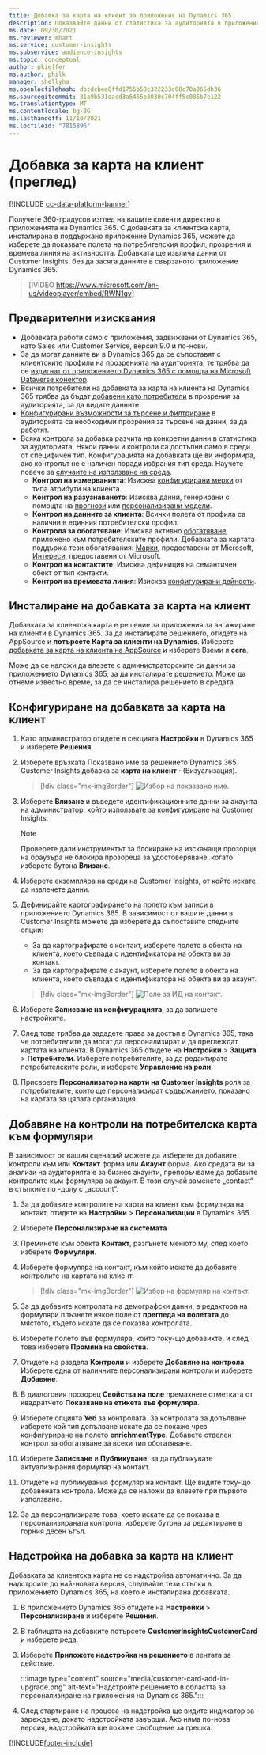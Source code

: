 ```yaml
---
title: Добавка за карта на клиент за приложения на Dynamics 365
description: Показвайте данни от статистика за аудиторията в приложенията на Dynamics 365 с тази добавка.
ms.date: 09/30/2021
ms.reviewer: mhart
ms.service: customer-insights
ms.subservice: audience-insights
ms.topic: conceptual
author: pkieffer
ms.author: philk
manager: shellyha
ms.openlocfilehash: dbcdcbea8ffd1755b58c322233c08c70a065db36
ms.sourcegitcommit: 31a9b531dacd3a6465b3030c704ff5c085b7e122
ms.translationtype: MT
ms.contentlocale: bg-BG
ms.lasthandoff: 11/10/2021
ms.locfileid: "7815896"
---
```

# <a name="customer-card-add-in-preview"></a>Добавка за карта на клиент (преглед)

[!INCLUDE [cc-data-platform-banner](../includes/cc-data-platform-banner.md)]

Получете 360-градусов изглед на вашите клиенти директно в приложенията на Dynamics 365. С добавката за клиентска карта, инсталирана в поддържано приложение Dynamics 365, можете да изберете да показвате полета на потребителския профил, прозрения и времева линия на активността. Добавката ще извлича данни от Customer Insights, без да засяга данните в свързаното приложение Dynamics 365.

> [!VIDEO https://www.microsoft.com/en-us/videoplayer/embed/RWN1qv]

## <a name="prerequisites"></a>Предварителни изисквания

- Добавката работи само с приложения, задвижвани от Dynamics 365, като Sales или Customer Service, версия 9.0 и по-нови.
- За да могат данните ви в Dynamics 365 да се съпоставят с клиентските профили на прозренията на аудиторията, те трябва да се [издигнат от приложението Dynamics 365 с помощта на Microsoft Dataverse конектор](connect-power-query.md).
- Всички потребители на добавката за карта на клиента на Dynamics 365 трябва да бъдат [добавени като потребители](permissions.md) в прозрения за аудиторията, за да видите данните.
- [Конфигурирани възможности за търсене и филтриране](search-filter-index.md) в аудиторията са необходими прозрения за търсене на данни, за да работят.
- Всяка контрола за добавка разчита на конкретни данни в статистика за аудиторията. Някои данни и контроли са достъпни само в среди от специфичен тип. Конфигурацията на добавката ще ви информира, ако контролът не е наличен поради избрания тип среда. Научете повече за [случаите на използване на среда](work-with-business-accounts.md).
  - **Контрол на измерванията**: Изисква [конфигурирани мерки](measures.md) от типа атрибути на клиента.
  - **Контрол на разузнаването**: Изисква данни, генерирани с помощта на [прогнози](predictions.md) или [персонализирани модели](custom-models.md).
  - **Контрол на данните за клиента**: Всички полета от профила са налични в единния потребителски профил.
  - **Контрола за обогатяване**: Изисква активно [обогатяване](enrichment-hub.md), приложено към потребителските профили. Добавката за картата поддържа тези обогатявания: [Марки](enrichment-microsoft.md), предоставени от Microsoft, [Интереси,](enrichment-microsoft.md) предоставени от Microsoft.
  - **Контрол на контактите**: Изисква дефиниция на семантичен обект от тип контакти.
  - **Контрол на времевата линия**: Изисква [конфигурирани дейности](activities.md).

## <a name="install-the-customer-card-add-in"></a>Инсталиране на добавката за карта на клиент

Добавката за клиентска карта е решение за приложения за ангажиране на клиенти в Dynamics 365. За да инсталирате решението, отидете на AppSource и **потърсете Карта за клиенти на Dynamics**. Изберете [добавката за карта на клиента на AppSource](https://appsource.microsoft.com/product/dynamics-365/mscrm.dynamics_365_customer_insights_customer_card_addin?tab=Overview) и изберете Вземи я **сега**.

Може да се наложи да влезете с администраторските си данни за приложението Dynamics 365, за да инсталирате решението. Може да отнеме известно време, за да се инсталира решението в средата.

## <a name="configure-the-customer-card-add-in"></a>Конфигуриране на добавката за карта на клиент

1. Като администратор отидете в секцията **Настройки** в Dynamics 365 и изберете **Решения**.

1. Изберете връзката Показвано име за решението Dynamics 365 Customer Insights добавка за **карта на клиент** **·** (Визуализация).

   > [!div class="mx-imgBorder"]
   > ![Избор на показвано име.](media/select-display-name.png "Изберете показвано име.")

1. Изберете **Влизане** и въведете идентификационните данни за акаунта на администратор, който използвате за конфигуриране на Customer Insights.

   > [!NOTE]
   > Проверете дали инструментът за блокиране на изскачащи прозорци на браузъра не блокира прозореца за удостоверяване, когато изберете бутона **Влизане**.

1. Изберете екземпляра на среди на Customer Insights, от който искате да извлечете данни.

1. Дефинирайте картографирането на полето към записи в приложението Dynamics 365. В зависимост от вашите данни в Customer Insights можете да изберете да съпоставите следните опции:
   - За да картографирате с контакт, изберете полето в обекта на клиента, което съвпада с идентификатора на обекта ви за контакт.
   - За да картографирате с акаунт, изберете полето в обекта на клиента, което съвпада с идентификатора на обекта ви за акаунт.

   > [!div class="mx-imgBorder"]
   > ![Поле за ИД на контакт.](media/contact-id-field.png "Поле за ИД на контакт.")

1. Изберете **Записване на конфигурацията**, за да запишете настройките.

1. След това трябва да зададете права за достъп в Dynamics 365, така че потребителите да могат да персонализират и да преглеждат картата на клиента. В Dynamics 365 отидете на **Настройки** > **Защита** > **Потребители**. Изберете потребителите, за да редактирате потребителските роли, и изберете **Управление на роли**.

1. Присвоете **Персонализатор на карти на Customer Insights** роля за потребителите, които ще персонализират съдържанието, показано на картата за цялата организация.

## <a name="add-customer-card-controls-to-forms"></a>Добавяне на контроли на потребителска карта към формуляри

В зависимост от вашия сценарий можете да изберете да добавите контроли към или **Контакт** форма или **Акаунт** форма. Ако средата ви за анализи на аудиторията е за бизнес акаунти, препоръчваме да добавите контролите към формуляра за акаунт. В този случай заменете „contact“ в стъпките по -долу с „account“.

1. За да добавите контролите на карта на клиент към формуляра на контакт, отидете на **Настройки** > **Персонализации** в Dynamics 365.

1. Изберете **Персонализиране на системата**

1. Преминете към обекта **Контакт**, разгънете менюто му, след което изберете **Формуляри**.

1. Изберете формуляра на контакт, към който искате да добавите контролите на картата на клиент.

    > [!div class="mx-imgBorder"]
    > ![Избор на формуляр на контакт.](media/contact-active-forms.png "Избор на формуляр на контакт.")

1. За да добавите контролата на демографски данни, в редактора на формуляри плъзнете някое поле от **прегледа на полетата** до мястото, където искате да се показва контролата.

1. Изберете полето във формуляра, който току-що добавихте, и след това изберете **Промяна на свойства**.

1. Отидете на раздела **Контроли** и изберете **Добавяне на контрола**. Изберете една от наличните персонализирани контроли и изберете **Добавяне**.

1. В диалоговия прозорец **Свойства на поле** премахнете отметката от квадратчето **Показване на етикета във формуляра**.

1. Изберете опцията **Уеб** за контролата. За контролата за допълване изберете кой тип допълване искате да се покаже чрез конфигуриране на полето **enrichmentType**. Добавете отделен контрол за обогатяване за всеки тип обогатяване.

1. Изберете **Записване** и **Публикуване**, за да публикувате актуализирания формуляр на контакт.

1. Отидете на публикувания формуляр на контакт. Ще видите току-що добавената контрола. Може да се наложи да влезете при първото използване.

1. За да персонализирате това, което искате да се показва в персонализираната контрола, изберете бутона за редактиране в горния десен ъгъл.

## <a name="upgrade-customer-card-add-in"></a>Надстройка на добавка за карта на клиент

Добавката за клиентска карта не се надстройва автоматично. За да надстроите до най-новата версия, следвайте тези стъпки в приложението Dynamics 365, на което е инсталирана добавката.

1. В приложението Dynamics 365 отидете на **Настройки** > **Персонализиране** и изберете **Решения**.

1. В таблицата на добавките потърсете **CustomerInsightsCustomerCard** и изберете реда.

1. Изберете **Приложете надстройка на решението** в лентата за действие.

   :::image type="content" source="media/customer-card-add-in-upgrade.png" alt-text="Надстройте решението в областта за персонализиране на приложения на Dynamics 365.":::

1. След стартиране на процеса на надстройка ще видите индикатор за зареждане, докато надстройката завърши. Ако няма по-нова версия, надстройката ще покаже съобщение за грешка.


[!INCLUDE[footer-include](../includes/footer-banner.md)]
